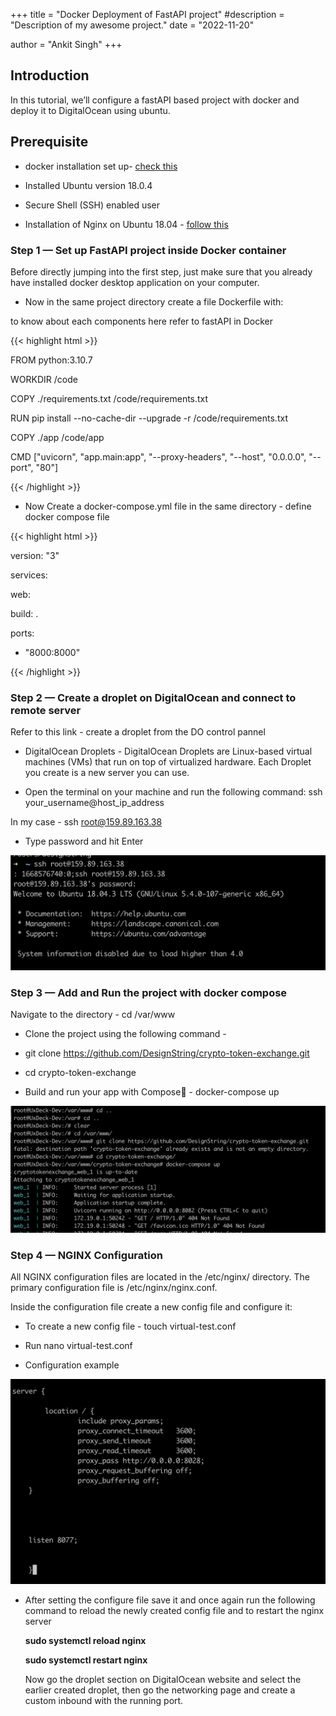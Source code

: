 +++
title = "Docker Deployment of FastAPI project"
#description = "Description of my awesome project."
date = "2022-11-20"

author = "Ankit Singh"
+++

## Introduction
In this tutorial, we’ll configure a fastAPI based project with docker and deploy it to DigitalOcean using ubuntu.

## Prerequisite

* docker installation set up- 
[check this](https://docs.docker.com/compose/install/)

* Installed Ubuntu version 18.0.4 

* Secure Shell (SSH) enabled user

* Installation of Nginx on Ubuntu 18.04 - [follow this](https://www.digitalocean.com/community/tutorials/how-to-install-nginx-on-ubuntu-18-04) 
### Step 1 — Set up FastAPI project inside Docker container
Before directly jumping into the first step, just make sure that you already have installed docker desktop application on your computer.

* Now in the same project directory create a file Dockerfile with:

to know about each components here refer to fastAPI in Docker

{{< highlight html >}}

FROM python:3.10.7

WORKDIR /code

COPY ./requirements.txt /code/requirements.txt

RUN pip install --no-cache-dir --upgrade -r /code/requirements.txt

COPY ./app /code/app

CMD ["uvicorn", "app.main:app", "--proxy-headers", "--host", "0.0.0.0", "--port", "80"]

{{< /highlight >}}

* Now Create a docker-compose.yml file in the same directory - define docker compose file

{{< highlight html >}}

version: "3"

services:

web:

build: .

ports:

- "8000:8000"

{{< /highlight >}}

### Step 2 — Create a droplet on DigitalOcean and connect to remote server

Refer to this link - create a droplet from the DO control pannel

* DigitalOcean Droplets - DigitalOcean Droplets are Linux-based virtual machines (VMs) that run on top of virtualized hardware. Each Droplet you create is a new server you can use.

* Open the terminal on your machine and run the following command: ssh your_username@host_ip_address        

In my case - ssh root@159.89.163.38 

* Type password and hit Enter

![alt text](https://github.com/DesignString/designstring-tech-blogs/blob/main/content/post/images/ssh%20-enable.png?raw=true)


### Step 3 — Add and Run the project with docker compose
Navigate to the directory - cd /var/www

* Clone the project using the following command - 

* git clone https://github.com/DesignString/crypto-token-exchange.git

* cd crypto-token-exchange

* Build and run your app with Compose🔗 -  docker-compose up

![alt text](https://github.com/DesignString/designstring-tech-blogs/blob/main/content/post/images/compose.png?raw=true)


### Step 4 — NGINX Configuration

All NGINX configuration files are located in the /etc/nginx/ directory. The primary configuration file is /etc/nginx/nginx.conf.

Inside the configuration file create a new config file and configure it:

* To create a new config file - touch virtual-test.conf

* Run nano virtual-test.conf

* Configuration example 


![alt text](https://github.com/DesignString/designstring-tech-blogs/blob/main/content/post/images/nginx_config.png?raw=true)


* After setting the configure file save it and once again run the following command to reload the newly created config file and to restart the nginx server

    __sudo systemctl reload nginx__

    **sudo systemctl restart nginx**

  Now go the droplet section on DigitalOcean website and select the earlier created droplet, then go the networking page and create a custom inbound with the running port.
